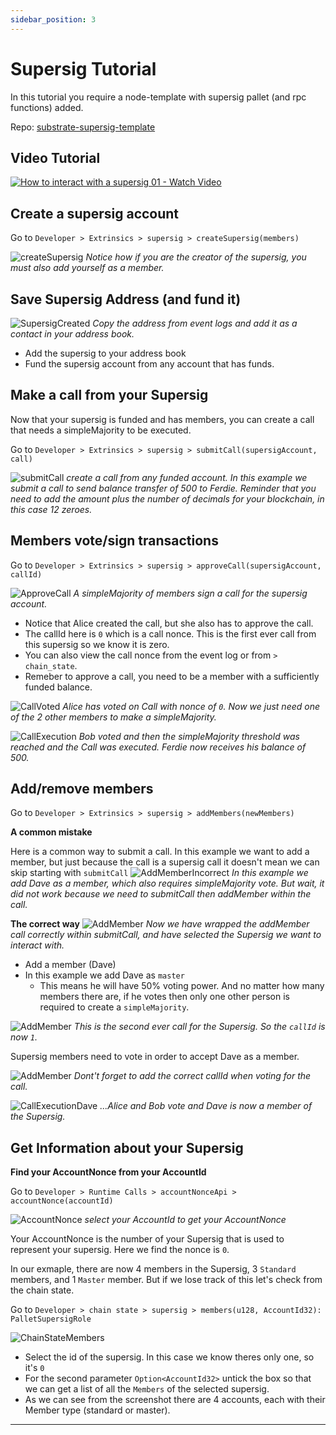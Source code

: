 ```yaml
---
sidebar_position: 3
---
```


# Supersig Tutorial

In this tutorial you require a node-template with supersig pallet (and rpc functions) added.

Repo: [substrate-supersig-template](https://github.com/decentration/substrate-supersig-template.git)


## Video Tutorial

[![How to interact with a supersig 01 - Watch Video](/img/screenshots/video-image-supersig.png)](https://www.loom.com/share/dbcaa6319b1a4644aacb709aa0e38783)



## Create a supersig account

Go to `Developer > Extrinsics > supersig > createSupersig(members)`

![createSupersig](/img/screenshots/createSupersig.png)
_Notice how if you are the creator of the supersig, you must also add yourself as a member._ 

## Save Supersig Address (and fund it)

![SupersigCreated](/img/screenshots/SupersigCreated.png)
_Copy the address from event logs and add it as a contact in your address book._

- Add the supersig to your address book 
- Fund the supersig account from any account that has funds. 


## Make a call from your Supersig

Now that your supersig is funded and has members, you can create a call that needs a simpleMajority to be executed.

Go to `Developer > Extrinsics > supersig > submitCall(supersigAccount, call)`

![submitCall](/img/screenshots/submitCall.png)
_create a call from any funded account. In this example we submit a call to send balance transfer of 500 to Ferdie. Reminder that you need to add the amount plus the number of decimals for your blockchain, in this case 12 zeroes._

## Members vote/sign transactions

Go to `Developer > Extrinsics > supersig > approveCall(supersigAccount, callId)`

![ApproveCall](/img/screenshots/ApproveCall.png)
_A simpleMajority of members sign a call for the supersig account._ 

- Notice that Alice created the call, but she also has to approve the call. 
- The callId here is `0` which is a call nonce. This is the first ever call from this supersig so we know it is zero. 
- You can also view the call nonce from the event log or from  `> chain_state`. 
- Remeber to approve a call, you need to be a member with a sufficiently funded balance. 

![CallVoted](/img/screenshots/CallVoted.png)
_Alice has voted on Call with nonce of `0`. Now we just need one of the 2 other members to make a simpleMajority._


![CallExecution](/img/screenshots/CallExecution.png)
_Bob voted and then the simpleMajority threshold was reached and the Call was executed. Ferdie now receives his balance of 500._


## Add/remove members

Go to `Developer > Extrinsics > supersig > addMembers(newMembers)`

**A common mistake**

Here is a common way to submit a call. In this example we want to add a member, but just because the call is a supersig call it doesn't mean we can skip starting with `submitCall`
![AddMemberIncorrect](/img/screenshots/AddMemberIncorrect.png)
_In this example we add Dave as a member, which also requires simpleMajority vote. But wait, it did not work because we need to submitCall then addMember within the call._

**The correct way**
![AddMember](/img/screenshots/AddMember.png)
_Now we have wrapped the addMember call correctly within submitCall, and have selected the Supersig we want to interact with._

- Add a member (Dave)
- In this example we add Dave as `master`
  - This means he will have 50% voting power. And no matter how many members there are, if he votes then only one other person is required to create a `simpleMajority`.

![AddMember](/img/screenshots/AddMemberCallSubmitted.png)
_This is the second ever call for the Supersig. So the `callId` is now `1`._

Supersig members need to vote in order to accept Dave as a member. 

![AddMember](/img/screenshots/ApproveCallNewId.png)
_Dont't forget to add the correct callId when voting for the call._

![CallExecutionDave](/img/screenshots/CallExecutionDave.png)
_...Alice and Bob vote and Dave is now a member of the Supersig._ 


## Get Information about your Supersig

**Find your AccountNonce from your AccountId**

Go to `Developer > Runtime Calls > accountNonceApi > accountNonce(accountId)`

![AccountNonce](/img/screenshots/AccountNonce.png)
_select your AccountId to get your AccountNonce_

Your AccountNonce is the number of your Supersig that is used to represent your supersig. Here we find the nonce is `0`.

In our exmaple, there are now 4 members in the Supersig, 3 `Standard` members, and 1 `Master` member. But if we lose track of this let's check from the chain state. 

Go to `Developer > chain state > supersig > members(u128, AccountId32): PalletSupersigRole`

![ChainStateMembers](/img/screenshots/ChainStateMembers.png)

- Select the id of the supersig. In this case we know theres only one, so it's `0`
- For the second parameter `Option<AccountId32>` untick the box so that we can get a list of all the `Members` of the selected supersig.
- As we can see from the screenshot there are 4 accounts, each with their Member type (standard or master). 

---
